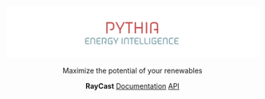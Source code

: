 <p align="center">
  <a href="https://pythia-energy.nl/">
  <img width="900" src="../pythia-banner.png"></a>
</p>

<div align="center">
Maximize the potential of your renewables

**RayCast**
[Documentation](www.raycast.nl)
[API](www.apiv2.raycast.nl)
<div align="center">
